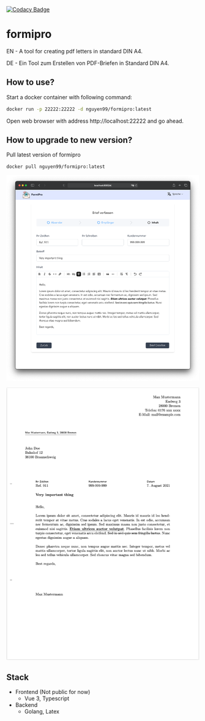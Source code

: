 [![Codacy Badge](https://app.codacy.com/project/badge/Grade/0ef71e1cebac40a3bb751d6231680cb2)](https://www.codacy.com/gh/quangnguyen/formipro/dashboard?utm_source=github.com&amp;utm_medium=referral&amp;utm_content=quangnguyen/formipro&amp;utm_campaign=Badge_Grade)

# formipro

EN - A tool for creating pdf letters in standard DIN A4.

DE - Ein Tool zum Erstellen von PDF-Briefen in Standard DIN A4.

## How to use?

Start a docker container with following command:

```bash
docker run -p 22222:22222 -d nguyen99/formipro:latest
```

Open web browser with address http://localhost:22222 and go ahead.

## How to upgrade to new version?

Pull latest version of formipro

```bash
docker pull nguyen99/formipro:latest
```

![formipro screenshot](formipro.png "formipro")

![DIN A4 Letter](DINA4Letter.png "DIN A4 Letter")

## Stack

+ Frontend (Not public for now)
  + Vue 3, Typescript
+ Backend
  + Golang, Latex
